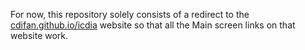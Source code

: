 For now, this repository solely consists of a redirect to the
<a href="https://cdifan.github.io/icdia">cdifan.github.io/icdia</a>
website so that all the Main screen links on that website work.
